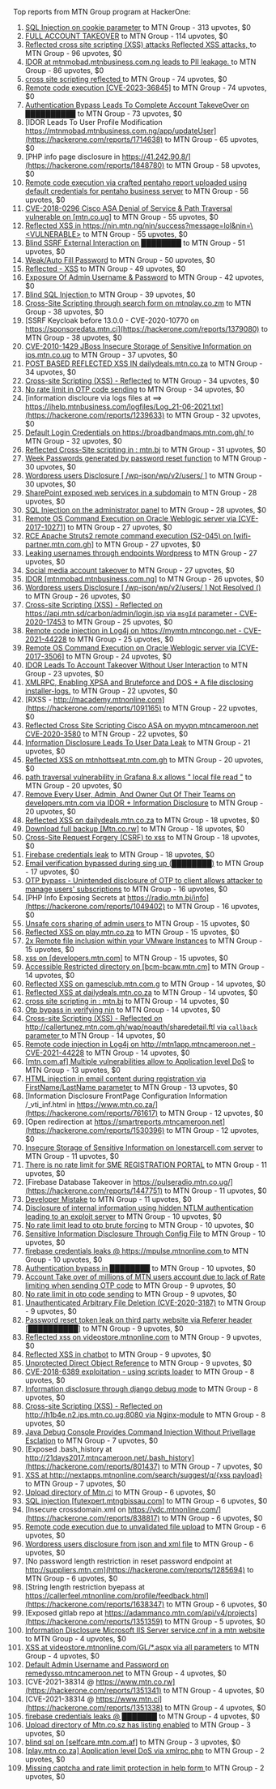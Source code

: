 Top reports from MTN Group program at HackerOne:

1. [ SQL Injection on cookie parameter](https://hackerone.com/reports/761304) to MTN Group - 313 upvotes, $0
2. [FULL ACCOUNT TAKEOVER](https://hackerone.com/reports/2542372) to MTN Group - 114 upvotes, $0
3. [Reflected cross site scripting (XSS) attacks Reflected XSS attacks, ](https://hackerone.com/reports/1799197) to MTN Group - 96 upvotes, $0
4. [IDOR at mtnmobad.mtnbusiness.com.ng leads to PII leakage. ](https://hackerone.com/reports/1773609) to MTN Group - 86 upvotes, $0
5. [cross site scripting reflected ](https://hackerone.com/reports/1496897) to MTN Group - 74 upvotes, $0
6. [Remote code execution [CVE-2023-36845]](https://hackerone.com/reports/2182202) to MTN Group - 74 upvotes, $0
7. [Authentication Bypass Leads To  Complete Account TakeveOver on ██████████](https://hackerone.com/reports/1709881) to MTN Group - 73 upvotes, $0
8. [IDOR Leads To  User Profile Modification https://mtnmobad.mtnbusiness.com.ng/app/updateUser](https://hackerone.com/reports/1714638) to MTN Group - 65 upvotes, $0
9. [PHP info page disclosure in https://41.242.90.8/](https://hackerone.com/reports/1848780) to MTN Group - 58 upvotes, $0
10. [Remote code execution via crafted pentaho report uploaded using default credentials for pentaho business server](https://hackerone.com/reports/1677047) to MTN Group - 56 upvotes, $0
11. [CVE-2018-0296 Cisco ASA Denial of Service & Path Traversal vulnerable on [mtn.co.ug]](https://hackerone.com/reports/2375666) to MTN Group - 55 upvotes, $0
12. [Reflected XSS in https://nin.mtn.ng/nin/success?message=lol&nin=\<VULNERABLE\>](https://hackerone.com/reports/2039384) to MTN Group - 55 upvotes, $0
13. [Blind SSRF External Interaction on ████████](https://hackerone.com/reports/1220688) to MTN Group - 51 upvotes, $0
14. [Weak/Auto Fill Password](https://hackerone.com/reports/817331) to MTN Group - 50 upvotes, $0
15. [Reflected - XSS](https://hackerone.com/reports/1779447) to MTN Group - 49 upvotes, $0
16. [Exposure Of Admin Username & Password](https://hackerone.com/reports/1703733) to MTN Group - 42 upvotes, $0
17. [Blind SQL Injection ](https://hackerone.com/reports/1069531) to MTN Group - 39 upvotes, $0
18. [Cross-Site Scripting through search form on mtnplay.co.zm](https://hackerone.com/reports/761573) to MTN Group - 38 upvotes, $0
19. [SSRF Keycloak before 13.0.0 - CVE-2020-10770 on https://sponsoredata.mtn.ci](https://hackerone.com/reports/1379080) to MTN Group - 38 upvotes, $0
20. [CVE-2010-1429 JBoss Insecure Storage of Sensitive Information on ips.mtn.co.ug](https://hackerone.com/reports/2375659) to MTN Group - 37 upvotes, $0
21. [POST BASED REFLECTED XSS IN dailydeals.mtn.co.za](https://hackerone.com/reports/1451394) to MTN Group - 34 upvotes, $0
22. [Cross-site Scripting (XSS) - Reflected](https://hackerone.com/reports/1183336) to MTN Group - 34 upvotes, $0
23. [No rate limit in OTP code sending](https://hackerone.com/reports/1780399) to MTN Group - 34 upvotes, $0
24. [information discloure via logs files at ==\> https://ihelp.mtnbusiness.com/logfiles/Log_21-06-2021.txt](https://hackerone.com/reports/1239633) to MTN Group - 32 upvotes, $0
25. [Default Login Credentials on https://broadbandmaps.mtn.com.gh/ ](https://hackerone.com/reports/1297480) to MTN Group - 32 upvotes, $0
26. [Reflected Cross-Site scripting in : mtn.bj](https://hackerone.com/reports/1264832) to MTN Group - 31 upvotes, $0
27. [Week Passwords generated by password reset function](https://hackerone.com/reports/765031) to MTN Group - 30 upvotes, $0
28. [Wordpress users Disclosure [ /wp-json/wp/v2/users/ ]](https://hackerone.com/reports/1735586) to MTN Group - 30 upvotes, $0
29. [SharePoint exposed web services in a  subdomain](https://hackerone.com/reports/761158) to MTN Group - 28 upvotes, $0
30. [SQL Injection on the administrator panel](https://hackerone.com/reports/865436) to MTN Group - 28 upvotes, $0
31. [Remote OS Command Execution on Oracle Weblogic server via [CVE-2017-10271]](https://hackerone.com/reports/810755) to MTN Group - 27 upvotes, $0
32. [RCE Apache Struts2 remote command execution (S2-045) on [wifi-partner.mtn.com.gh]](https://hackerone.com/reports/1070532) to MTN Group - 27 upvotes, $0
33. [Leaking usernames through endpoints Wordpress](https://hackerone.com/reports/1785021) to MTN Group - 27 upvotes, $0
34. [Social media account takeover ](https://hackerone.com/reports/2682974) to MTN Group - 27 upvotes, $0
35. [IDOR  [mtnmobad.mtnbusiness.com.ng]](https://hackerone.com/reports/1698006) to MTN Group - 26 upvotes, $0
36. [Wordpress users Disclosure [ /wp-json/wp/v2/users/ ]  Not Resolved () ](https://hackerone.com/reports/1784999) to MTN Group - 26 upvotes, $0
37. [Cross-site Scripting (XSS) - Reflected on https://api.mtn.sd/carbon/admin/login.jsp via `msgId` parameter -  CVE-2020-17453](https://hackerone.com/reports/1158823) to MTN Group - 25 upvotes, $0
38. [Remote code injection in Log4j on  https://mymtn.mtncongo.net - CVE-2021-44228](https://hackerone.com/reports/1425565) to MTN Group - 25 upvotes, $0
39. [Remote OS Command Execution on Oracle Weblogic server via [CVE-2017-3506]](https://hackerone.com/reports/810778) to MTN Group - 24 upvotes, $0
40. [IDOR Leads To Account Takeover Without User Interaction](https://hackerone.com/reports/1272478) to MTN Group - 23 upvotes, $0
41. [XMLRPC, Enabling XPSA and Bruteforce and DOS + A file disclosing installer-logs.](https://hackerone.com/reports/865875) to MTN Group - 22 upvotes, $0
42. [RXSS - http://macademy.mtnonline.com](https://hackerone.com/reports/1091165) to MTN Group - 22 upvotes, $0
43. [Reflected Cross Site Scripting Cisco ASA on  myvpn.mtncameroon.net CVE-2020-3580](https://hackerone.com/reports/1247833) to MTN Group - 22 upvotes, $0
44. [Information Disclosure Leads To User Data Leak](https://hackerone.com/reports/1541660) to MTN Group - 21 upvotes, $0
45. [Reflected XSS on mtnhottseat.mtn.com.gh](https://hackerone.com/reports/1069527) to MTN Group - 20 upvotes, $0
46. [path traversal vulnerability in Grafana 8.x allows " local file read "](https://hackerone.com/reports/1427086) to MTN Group - 20 upvotes, $0
47. [Remove Every User, Admin, And Owner Out Of Their Teams on developers.mtn.com via IDOR + Information Disclosure](https://hackerone.com/reports/1448550) to MTN Group - 20 upvotes, $0
48. [Reflected XSS on dailydeals.mtn.co.za](https://hackerone.com/reports/1212235) to MTN Group - 18 upvotes, $0
49. [Download full backup  [Mtn.co.rw]](https://hackerone.com/reports/1516520) to MTN Group - 18 upvotes, $0
50. [Cross-Site Request Forgery (CSRF) to xss](https://hackerone.com/reports/1183241) to MTN Group - 18 upvotes, $0
51. [Firebase credentials leak](https://hackerone.com/reports/1691888) to MTN Group - 18 upvotes, $0
52. [Email verification bypassed during sing up (████████)](https://hackerone.com/reports/1182016) to MTN Group - 17 upvotes, $0
53. [OTP bypass - Unintended disclosure of OTP to client allows attacker to manage users' subscriptions](https://hackerone.com/reports/777957) to MTN Group - 16 upvotes, $0
54. [PHP Info Exposing Secrets at https://radio.mtn.bj/info](https://hackerone.com/reports/1049402) to MTN Group - 16 upvotes, $0
55. [Unsafe cors sharing of admin users ](https://hackerone.com/reports/772744) to MTN Group - 15 upvotes, $0
56. [Reflected XSS on play.mtn.co.za](https://hackerone.com/reports/1061199) to MTN Group - 15 upvotes, $0
57. [2x Remote file inclusion within your VMware Instances](https://hackerone.com/reports/1069105) to MTN Group - 15 upvotes, $0
58. [xss on [developers.mtn.com]](https://hackerone.com/reports/924851) to MTN Group - 15 upvotes, $0
59. [Accessible Restricted directory on [bcm-bcaw.mtn.cm]](https://hackerone.com/reports/789388) to MTN Group - 14 upvotes, $0
60. [Reflected XSS on gamesclub.mtn.com.g](https://hackerone.com/reports/1069528) to MTN Group - 14 upvotes, $0
61. [Reflected XSS at dailydeals.mtn.co.za](https://hackerone.com/reports/1210921) to MTN Group - 14 upvotes, $0
62. [cross site scripting in : mtn.bj](https://hackerone.com/reports/1264834) to MTN Group - 14 upvotes, $0
63. [Otp  bypass in verifying nin](https://hackerone.com/reports/1314172) to MTN Group - 14 upvotes, $0
64. [Cross-site Scripting (XSS) - Reflected on http://callertunez.mtn.com.gh/wap/noauth/sharedetail.ftl via `callback` parameter ](https://hackerone.com/reports/1147176) to MTN Group - 14 upvotes, $0
65. [Remote code injection in Log4j on http://mtn1app.mtncameroon.net  - CVE-2021-44228](https://hackerone.com/reports/1425563) to MTN Group - 14 upvotes, $0
66. [[mtn.com.af] Multiple vulnerabilities allow to Application level DoS](https://hackerone.com/reports/946578) to MTN Group - 13 upvotes, $0
67. [HTML injection in email content during registration via FirstName/LastName parameter](https://hackerone.com/reports/1256496) to MTN Group - 13 upvotes, $0
68. [Information Disclosure FrontPage Configuration Information /_vti_inf.html in https://www.mtn.co.za/](https://hackerone.com/reports/761617) to MTN Group - 12 upvotes, $0
69. [Open redirection at https://smartreports.mtncameroon.net](https://hackerone.com/reports/1530396) to MTN Group - 12 upvotes, $0
70. [Insecure Storage of Sensitive Information on lonestarcell.com server](https://hackerone.com/reports/1482830) to MTN Group - 11 upvotes, $0
71. [There is no rate limit for SME REGISTRATION PORTAL](https://hackerone.com/reports/1305766) to MTN Group - 11 upvotes, $0
72. [Firebase Database Takeover in https://pulseradio.mtn.co.ug/](https://hackerone.com/reports/1447751) to MTN Group - 11 upvotes, $0
73. [Developer Mistake](https://hackerone.com/reports/1058135) to MTN Group - 11 upvotes, $0
74. [Disclosure of internal information using hidden NTLM authentication leading to an exploit server](https://hackerone.com/reports/853284) to MTN Group - 10 upvotes, $0
75. [No rate limit lead to otp brute forcing](https://hackerone.com/reports/1060541) to MTN Group - 10 upvotes, $0
76. [Sensitive Information Disclosure Through Config File](https://hackerone.com/reports/1397788) to MTN Group - 10 upvotes, $0
77. [firebase credentials leaks @ https://mpulse.mtnonline.com ](https://hackerone.com/reports/1351329) to MTN Group - 10 upvotes, $0
78. [Authentication bypass in ████████](https://hackerone.com/reports/1747146) to MTN Group - 10 upvotes, $0
79. [Account Take over of millions of  MTN users account due to lack of Rate limiting when sending OTP code](https://hackerone.com/reports/761000) to MTN Group - 9 upvotes, $0
80. [No rate limit in otp code sending](https://hackerone.com/reports/1060518) to MTN Group - 9 upvotes, $0
81. [Unauthenticated Arbitrary File Deletion (CVE-2020-3187)](https://hackerone.com/reports/1056611) to MTN Group - 9 upvotes, $0
82. [Password reset token leak on third party website via Referer header [██████████]](https://hackerone.com/reports/1320242) to MTN Group - 9 upvotes, $0
83. [Reflected xss on videostore.mtnonline.com](https://hackerone.com/reports/1646248) to MTN Group - 9 upvotes, $0
84. [Reflected XSS in chatbot](https://hackerone.com/reports/1735622) to MTN Group - 9 upvotes, $0
85. [Unprotected Direct Object Reference](https://hackerone.com/reports/1536936) to MTN Group - 9 upvotes, $0
86. [CVE-2018-6389 exploitation - using scripts loader](https://hackerone.com/reports/925425) to MTN Group - 8 upvotes, $0
87. [Information disclosure through django debug mode](https://hackerone.com/reports/1434276) to MTN Group - 8 upvotes, $0
88. [Cross-site Scripting (XSS) - Reflected on http://h1b4e.n2.ips.mtn.co.ug:8080 via Nginx-module](https://hackerone.com/reports/1159362) to MTN Group - 8 upvotes, $0
89. [Java Debug Console Provides Command Injection Without Privellage Esclation](https://hackerone.com/reports/767482) to MTN Group - 7 upvotes, $0
90. [Exposed .bash_history at http://21days2017.mtncameroon.net/.bash_history](https://hackerone.com/reports/801437) to MTN Group - 7 upvotes, $0
91. [XSS at http://nextapps.mtnonline.com/search/suggest/q/{xss payload}](https://hackerone.com/reports/1244722) to MTN Group - 7 upvotes, $0
92. [Upload directory of Mtn.ci](https://hackerone.com/reports/762118) to MTN Group - 6 upvotes, $0
93. [SQL injection [futexpert.mtngbissau.com]](https://hackerone.com/reports/924855) to MTN Group - 6 upvotes, $0
94. [Insecure crossdomain.xml on https://vdc.mtnonline.com/](https://hackerone.com/reports/838817) to MTN Group - 6 upvotes, $0
95. [Remote code execution due to unvalidated file upload](https://hackerone.com/reports/1164452) to MTN Group - 6 upvotes, $0
96. [Wordpress users disclosure from json and xml file](https://hackerone.com/reports/1408589) to MTN Group - 6 upvotes, $0
97. [No password length restriction in reset password endpoint at http://suppliers.mtn.cm](https://hackerone.com/reports/1285694) to MTN Group - 6 upvotes, $0
98. [String length restriction byepass at https://callerfeel.mtnonline.com/profile/feedback.html](https://hackerone.com/reports/1638347) to MTN Group - 6 upvotes, $0
99. [Exposed gitlab repo at https://adammanco.mtn.com/api/v4/projects](https://hackerone.com/reports/1351359) to MTN Group - 5 upvotes, $0
100. [Information Disclosure Microsoft IIS Server service.cnf in a mtn website](https://hackerone.com/reports/767066) to MTN Group - 4 upvotes, $0
101. [XSS at videostore.mtnonline.com/GL/*.aspx via all parameters](https://hackerone.com/reports/1244731) to MTN Group - 4 upvotes, $0
102. [Default Admin Username and Password on remedysso.mtncameroon.net](https://hackerone.com/reports/1397786) to MTN Group - 4 upvotes, $0
103. [CVE-2021-38314 @ https://www.mtn.co.rw](https://hackerone.com/reports/1351341) to MTN Group - 4 upvotes, $0
104. [CVE-2021-38314  @ https://www.mtn.ci](https://hackerone.com/reports/1351338) to MTN Group - 4 upvotes, $0
105. [firebase credentials leaks @ ███████](https://hackerone.com/reports/1351326) to MTN Group - 4 upvotes, $0
106. [Upload directory of Mtn.co.sz has listing enabled](https://hackerone.com/reports/760484) to MTN Group - 3 upvotes, $0
107. [blind sql on [selfcare.mtn.com.af]](https://hackerone.com/reports/925007) to MTN Group - 3 upvotes, $0
108. [[play.mtn.co.za] Application level DoS via xmlrpc.php](https://hackerone.com/reports/925519) to MTN Group - 2 upvotes, $0
109. [Missing captcha and rate limit protection in help form ](https://hackerone.com/reports/1165223) to MTN Group - 2 upvotes, $0

